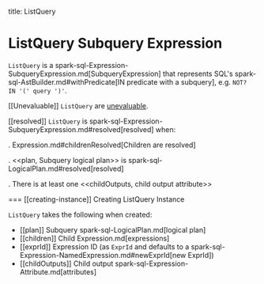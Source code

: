 title: ListQuery

# ListQuery Subquery Expression

`ListQuery` is a spark-sql-Expression-SubqueryExpression.md[SubqueryExpression] that represents SQL's spark-sql-AstBuilder.md#withPredicate[IN predicate with a subquery], e.g. `NOT? IN '(' query ')'`.

[[Unevaluable]]
`ListQuery` are [unevaluable](Unevaluable.md).

[[resolved]]
`ListQuery` is spark-sql-Expression-SubqueryExpression.md#resolved[resolved] when:

. Expression.md#childrenResolved[Children are resolved]

. <<plan, Subquery logical plan>> is spark-sql-LogicalPlan.md#resolved[resolved]

. There is at least one <<childOutputs, child output attribute>>

=== [[creating-instance]] Creating ListQuery Instance

`ListQuery` takes the following when created:

* [[plan]] Subquery spark-sql-LogicalPlan.md[logical plan]
* [[children]] Child Expression.md[expressions]
* [[exprId]] Expression ID (as `ExprId` and defaults to a spark-sql-Expression-NamedExpression.md#newExprId[new ExprId])
* [[childOutputs]] Child output spark-sql-Expression-Attribute.md[attributes]
